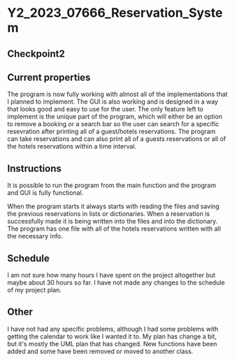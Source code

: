 # Y2_2023_07666_Reservation_System

## Checkpoint2

## Current properties

The program is now fully working with almost all of the implementations that I planned to implement. The GUI
 is also working and is designed in a way that looks good and easy to use for the user. The only feature 
left to implement is the unique part of the program, which will either be an option to remove a booking or 
a search bar so the user can search for a specific resevration after printing all of a guest/hotels reservations.
The program can take reservations and can also print all of a guests reservations or all of the hotels reservations
within a time interval.


## Instructions

It is possible to run the program from the main function and the program and GUI is fully functional.

When the program starts it always starts with reading the files and saving the previous reservations in lists or
dictionaries. When a reservation is successfully made it is being written into the files and into the dictionary. 
The program has one file with all of the hotels reservations written with all the necessary info.

## Schedule

I am not sure how many hours I have spent on the project altogether but maybe about 30 hours so far. 
I have not made any changes to the schedule of my project plan.
## Other

I have not had any specific problems, although I had some problems with getting the calendar to work like I wanted
it to. My plan has change a bit, but it's mostly the UML plan that has changed. New functions have been added and 
some have been removed or moved to another class.